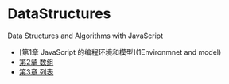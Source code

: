 # DataStructures
Data Structures and Algorithms with JavaScript

* [第1章 JavaScript 的编程环境和模型](1Environmnet and model)
* [第2章 数组](2Array)
* [第3章 列表](3List)